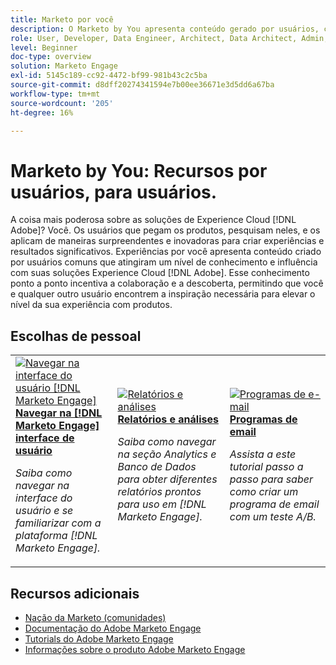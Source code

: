 ```yaml
---
title: Marketo por você
description: O Marketo by You apresenta conteúdo gerado por usuários, criado por pessoas comuns que atingiram um nível de expertise e influência com o seu conhecimento do Adobe Marketo.
role: User, Developer, Data Engineer, Architect, Data Architect, Admin, Leader
level: Beginner
doc-type: overview
solution: Marketo Engage
exl-id: 5145c189-cc92-4472-bf99-981b43c2c5ba
source-git-commit: d8dff20274341594e7b00ee36671e3d5dd6a67ba
workflow-type: tm+mt
source-wordcount: '205'
ht-degree: 16%

---
```


# Marketo by You: Recursos por usuários, para usuários.

A coisa mais poderosa sobre as soluções de Experience Cloud [!DNL Adobe]? Você. Os usuários que pegam os produtos, pesquisam neles, e os aplicam de maneiras surpreendentes e inovadoras para criar experiências e resultados significativos. Experiências por você apresenta conteúdo criado por usuários comuns que atingiram um nível de conhecimento e influência com suas soluções Experience Cloud [!DNL Adobe]. Esse conhecimento ponto a ponto incentiva a colaboração e a descoberta, permitindo que você e qualquer outro usuário encontrem a inspiração necessária para elevar o nível da sua experiência com produtos.

<div id="recs-overview-body-1"></div>
<div id="recs-overview-body-2"></div>
<div id="recs-overview-body-3"></div>
<div id="recs-overview-body-4"></div>
<div id="recs-overview-body-5"></div>
<div id="recs-overview-body-6"></div>

<div id="staff-picks-section">

## Escolhas de pessoal

<table>
<tr>
  <td>
    <a href="/help/marketo/fundamentals/ui-navigation.md">
      <img alt="Navegar na interface do usuário [!DNL Marketo Engage]" src="https://video.tv.adobe.com/v/3419131?format=jpeg" />
    </a>
    <div>
      <a href="/help/marketo/fundamentals/ui-navigation.md">
    <strong>Navegar na [!DNL Marketo Engage] interface de usuário</strong>
    </a>
    </div>
    <p>
    <em>Saiba como navegar na interface do usuário e se familiarizar com a plataforma [!DNL Marketo Engage].</em>
    <p>
  </td>
  <td>
    <a href="/help/marketo/reporting/reporting-and-analytics.md">
      <img alt="Relatórios e análises" src="https://video.tv.adobe.com/v/3419295?format=jpeg" />
    </a>
    <div>
      <a href="/help/marketo/reporting/reporting-and-analytics.md">
    <strong>Relatórios e análises</strong>
    </a>
    </div>
    <p>
    <em>Saiba como navegar na seção Analytics e Banco de Dados para obter diferentes relatórios prontos para uso em [!DNL Marketo Engage].</em>
    <p>
  </td>
  <td>
    <a href="/help/marketo/programs/email-programs.md">
      <img alt="Programas de e-mail" src="https://video.tv.adobe.com/v/3419440?format=jpeg" />
    </a>
    <div>
      <a href="/help/marketo/programs/email-programs.md">
    <strong>Programas de email</strong>
    </a>
    </div>
    <p>
    <em>Assista a este tutorial passo a passo para saber como criar um programa de email com um teste A/B.</em>
    <p>
  </td>
</tr>
</table>

</div>

## Recursos adicionais

* [Nação da Marketo (comunidades)](https://nation.marketo.com/)
* [Documentação do Adobe Marketo Engage](https://experienceleague.adobe.com/docs/marketo-engage.html?lang=pt-BR)
* [Tutorials do Adobe Marketo Engage](https://experienceleague.adobe.com/docs/marketo-learn/tutorials/overview.html?lang=pt-BR)
* [Informações sobre o produto Adobe Marketo Engage](https://business.adobe.com/products/marketo/adobe-marketo.html)
